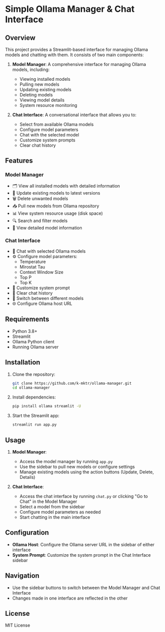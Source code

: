 # Simple Ollama Manager & Chat Interface

## Overview

This project provides a Streamlit-based interface for managing Ollama models and chatting with them. It consists of two main components:

1. **Model Manager**: A comprehensive interface for managing Ollama models, including:
   - Viewing installed models
   - Pulling new models
   - Updating existing models
   - Deleting models
   - Viewing model details
   - System resource monitoring

2. **Chat Interface**: A conversational interface that allows you to:
   - Select from available Ollama models
   - Configure model parameters
   - Chat with the selected model
   - Customize system prompts
   - Clear chat history

## Features

### Model Manager
- 🗂️ View all installed models with detailed information
- 🔄 Update existing models to latest versions
- 🗑️ Delete unwanted models
- 📥 Pull new models from Ollama repository
- 📊 View system resource usage (disk space)
- 🔍 Search and filter models
- 📝 View detailed model information

### Chat Interface
- 💬 Chat with selected Ollama models
- ⚙️ Configure model parameters:
  - Temperature
  - Mirostat Tau
  - Context Window Size
  - Top P
  - Top K
- 📝 Customize system prompt
- 🧹 Clear chat history
- 🔄 Switch between different models
- 🌐 Configure Ollama host URL

## Requirements

- Python 3.8+
- Streamlit
- Ollama Python client
- Running Ollama server

## Installation

1. Clone the repository:
   ```bash
   git clone https://github.com/k-mktr/ollama-manager.git
   cd ollama-manager
   ```

2. Install dependencies:
   ```bash
   pip install ollama streamlit -U
   ```

3. Start the Streamlit app:
   ```bash
   streamlit run app.py
   ```

## Usage

1. **Model Manager**:
   - Access the model manager by running `app.py`
   - Use the sidebar to pull new models or configure settings
   - Manage existing models using the action buttons (Update, Delete, Details)

2. **Chat Interface**:
   - Access the chat interface by running `chat.py` or clicking "Go to Chat" in the Model Manager
   - Select a model from the sidebar
   - Configure model parameters as needed
   - Start chatting in the main interface

## Configuration

- **Ollama Host**: Configure the Ollama server URL in the sidebar of either interface
- **System Prompt**: Customize the system prompt in the Chat Interface sidebar

## Navigation

- Use the sidebar buttons to switch between the Model Manager and Chat Interface
- Changes made in one interface are reflected in the other

## License

MIT License
